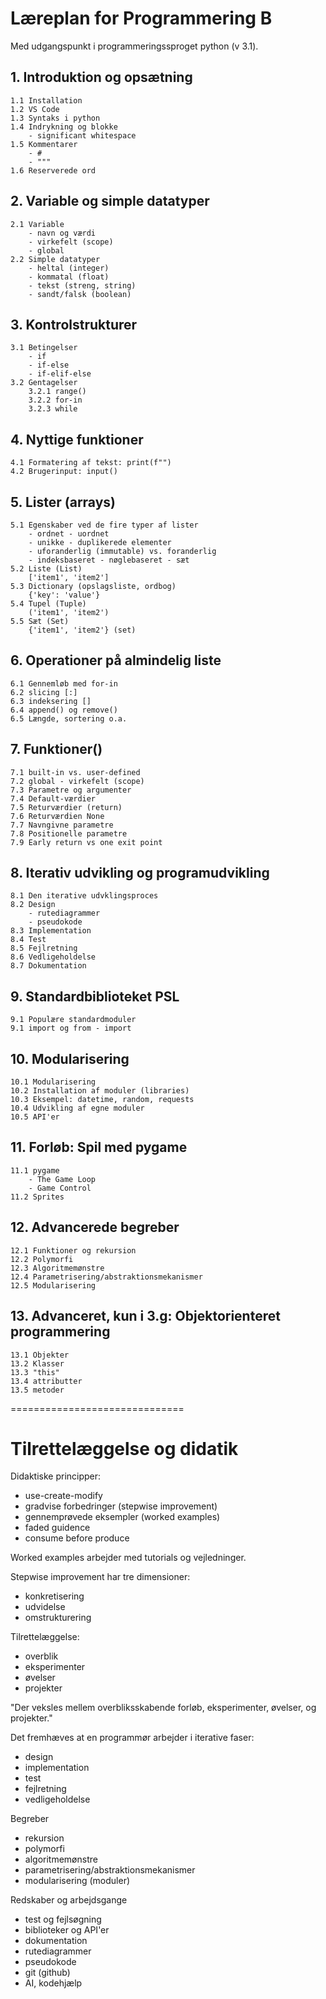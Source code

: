 # Læreplan for Programmering B 
Med udgangspunkt i programmeringssproget python (v 3.1).

## 1. Introduktion og opsætning
    1.1 Installation
    1.2 VS Code
    1.3 Syntaks i python
    1.4 Indrykning og blokke
        - significant whitespace
    1.5 Kommentarer
        - #
        - """
    1.6 Reserverede ord

## 2. Variable og simple datatyper
    2.1 Variable
        - navn og værdi
        - virkefelt (scope)
        - global
    2.2 Simple datatyper
        - heltal (integer)
        - kommatal (float)
        - tekst (streng, string)
        - sandt/falsk (boolean)

## 3. Kontrolstrukturer
    3.1 Betingelser
        - if
        - if-else
        - if-elif-else
    3.2 Gentagelser
        3.2.1 range()
        3.2.2 for-in
        3.2.3 while   

## 4. Nyttige funktioner
    4.1 Formatering af tekst: print(f"")
    4.2 Brugerinput: input()

## 5. Lister (arrays)
    5.1 Egenskaber ved de fire typer af lister
        - ordnet - uordnet
        - unikke - duplikerede elementer
        - uforanderlig (immutable) vs. foranderlig 
        - indeksbaseret - nøglebaseret - sæt
    5.2 Liste (List)
        ['item1', 'item2']
    5.3 Dictionary (opslagsliste, ordbog)
        {'key': 'value'} 
    5.4 Tupel (Tuple) 
        ('item1', 'item2')
    5.5 Sæt (Set)
        {'item1', 'item2'} (set)

## 6. Operationer på almindelig liste
    6.1 Gennemløb med for-in
    6.2 slicing [:]
    6.3 indeksering []
    6.4 append() og remove()
    6.5 Længde, sortering o.a.

## 7. Funktioner()
    7.1 built-in vs. user-defined
    7.2 global - virkefelt (scope)
    7.3 Parametre og argumenter
    7.4 Default-værdier
    7.5 Returværdier (return)
    7.6 Returværdien None
    7.7 Navngivne parametre
    7.8 Positionelle parametre
    7.9 Early return vs one exit point

## 8. Iterativ udvikling og programudvikling
    8.1 Den iterative udvklingsproces
    8.2 Design
        - rutediagrammer
        - pseudokode
    8.3 Implementation
    8.4 Test
    8.5 Fejlretning
    8.6 Vedligeholdelse
    8.7 Dokumentation

## 9. Standardbiblioteket PSL
    9.1 Populære standardmoduler
    9.1 import og from - import

## 10. Modularisering
    10.1 Modularisering
    10.2 Installation af moduler (libraries)
    10.3 Eksempel: datetime, random, requests
    10.4 Udvikling af egne moduler
    10.5 API'er

## 11. Forløb: Spil med pygame
    11.1 pygame
        - The Game Loop
        - Game Control
    11.2 Sprites


## 12. Advancerede begreber
    12.1 Funktioner og rekursion
    12.2 Polymorfi
    12.3 Algoritmemønstre
    12.4 Parametrisering/abstraktionsmekanismer
    12.5 Modularisering

## 13. Advanceret, kun i 3.g: Objektorienteret programmering
    13.1 Objekter
    13.2 Klasser
    13.3 "this"
    13.4 attributter
    13.5 metoder
==============================

# Tilrettelæggelse og didatik

Didaktiske principper:
- use-create-modify
- gradvise forbedringer (stepwise improvement)
- gennemprøvede eksempler (worked examples)
- faded guidence
- consume before produce

Worked examples arbejder med tutorials og vejledninger.

Stepwise improvement har tre dimensioner:
- konkretisering
- udvidelse
- omstrukturering

Tilrettelæggelse:
- overblik
- eksperimenter
- øvelser
- projekter

"Der veksles mellem overbliksskabende forløb, eksperimenter, øvelser, og projekter."

Det fremhæves at en programmør arbejder i iterative faser:
- design
- implementation
- test
- fejlretning
- vedligeholdelse

Begreber
- rekursion
- polymorfi
- algoritmemønstre
- parametrisering/abstraktionsmekanismer
- modularisering (moduler)

Redskaber og arbejdsgange
- test og fejlsøgning
- biblioteker og API'er
- dokumentation
- rutediagrammer
- pseudokode
- git (github)
- AI, kodehjælp